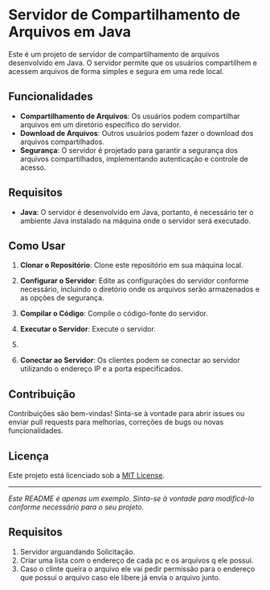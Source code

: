 # Servidor de Compartilhamento de Arquivos em Java

Este é um projeto de servidor de compartilhamento de arquivos desenvolvido em Java. O servidor permite que os usuários compartilhem e acessem arquivos de forma simples e segura em uma rede local.

## Funcionalidades

- **Compartilhamento de Arquivos**: Os usuários podem compartilhar arquivos em um diretório específico do servidor.
- **Download de Arquivos**: Outros usuários podem fazer o download dos arquivos compartilhados.
- **Segurança**: O servidor é projetado para garantir a segurança dos arquivos compartilhados, implementando autenticação e controle de acesso.

## Requisitos

- **Java**: O servidor é desenvolvido em Java, portanto, é necessário ter o ambiente Java instalado na máquina onde o servidor será executado.

## Como Usar

1. **Clonar o Repositório**: Clone este repositório em sua máquina local.

2. **Configurar o Servidor**: Edite as configurações do servidor conforme necessário, incluindo o diretório onde os arquivos serão armazenados e as opções de segurança.

3. **Compilar o Código**: Compile o código-fonte do servidor.

4. **Executar o Servidor**: Execute o servidor.
5.  
6. **Conectar ao Servidor**: Os clientes podem se conectar ao servidor utilizando o endereço IP e a porta especificados.

## Contribuição

Contribuições são bem-vindas! Sinta-se à vontade para abrir issues ou enviar pull requests para melhorias, correções de bugs ou novas funcionalidades.

## Licença

Este projeto está licenciado sob a [MIT License](LICENSE).

---

*Este README é apenas um exemplo. Sinta-se à vontade para modificá-lo conforme necessário para o seu projeto.*

## Requisitos
1. Servidor arguandando Solicitação.
2. Criar uma lista com o endereço de cada pc e os arquivos q ele possui.
3. Caso o clinte queira o arquivo ele vai pedir permissão para o endereço que possui o arquivo caso ele libere já envia o arquivo junto.



